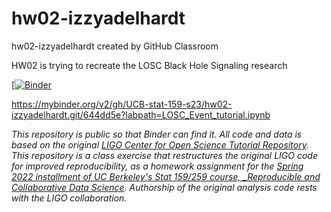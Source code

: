 # hw02-izzyadelhardt
hw02-izzyadelhardt created by GitHub Classroom

HW02 is trying to recreate the LOSC Black Hole Signaling research

[[![Binder](https://mybinder.org/badge_logo.svg)](https://mybinder.org/v2/gh/UCB-stat-159-s23/hw02-izzyadelhardt.git/644dd5e?labpath=LOSC_Event_tutorial.ipynb)


https://mybinder.org/v2/gh/UCB-stat-159-s23/hw02-izzyadelhardt.git/644dd5e?labpath=LOSC_Event_tutorial.ipynb


_This repository is public so that Binder can find it. All code and data is based on the original [LIGO Center for Open Science Tutorial Repository](https://github.com/losc-tutorial/LOSC_Event_tutorial). This repository is a class exercise that restructures the original LIGO code for improved reproducibility, as a homework assignment for the [Spring 2022 installment of UC Berkeley's Stat 159/259 course, _Reproducible and Collaborative Data Science](https://ucb-stat-159-s22.github.io). Authorship of the original analysis code rests with the LIGO collaboration._
